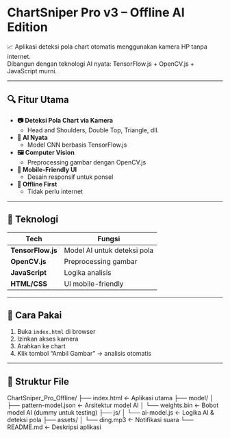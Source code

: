 # ChartSniper Pro v3 – Offline AI Edition

📈 Aplikasi deteksi pola chart otomatis menggunakan kamera HP tanpa internet.  
Dibangun dengan teknologi AI nyata: TensorFlow.js + OpenCV.js + JavaScript murni.

---

## 🔍 Fitur Utama

- **📷 Deteksi Pola Chart via Kamera**
  - Head and Shoulders, Double Top, Triangle, dll.
- **🧠 AI Nyata**
  - Model CNN berbasis TensorFlow.js
- **🖼️ Computer Vision**
  - Preprocessing gambar dengan OpenCV.js
- **📱 Mobile-Friendly UI**
  - Desain responsif untuk ponsel
- **💾 Offline First**
  - Tidak perlu internet

---

## 🧩 Teknologi

| Tech | Fungsi |
|------|--------|
| **TensorFlow.js** | Model AI untuk deteksi pola |
| **OpenCV.js**     | Preprocessing gambar |
| **JavaScript**    | Logika analisis |
| **HTML/CSS**     | UI mobile-friendly |

---

## 🚀 Cara Pakai

1. Buka `index.html` di browser
2. Izinkan akses kamera
3. Arahkan ke chart
4. Klik tombol “Ambil Gambar” → analisis otomatis

---

## 📁 Struktur File
ChartSniper_Pro_Offline/
├── index.html              ← Aplikasi utama
├── model/
│   ├── pattern-model.json  ← Arsitektur model AI
│   └── weights.bin         ← Bobot model AI (dummy untuk testing)
├── js/
│   └── ai-model.js         ← Logika AI & deteksi pola
├── assets/
│   └── ding.mp3            ← Notifikasi suara
└── README.md               ← Deskripsi aplikasi
